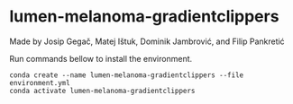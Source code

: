 # lumen-melanoma-gradientclippers

Made by Josip Gegač, Matej Ištuk, Dominik Jambrović, and Filip Pankretić

Run commands bellow to install the environment.
```shell
conda create --name lumen-melanoma-gradientclippers --file environment.yml
conda activate lumen-melanoma-gradientclippers
```
